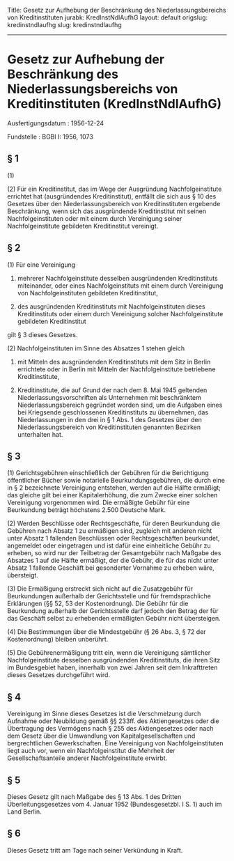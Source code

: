 Title: Gesetz zur Aufhebung der Beschränkung des Niederlassungsbereichs von Kreditinstituten
jurabk: KredInstNdlAufhG
layout: default
origslug: kredinstndlaufhg
slug: kredinstndlaufhg

---

# Gesetz zur Aufhebung der Beschränkung des Niederlassungsbereichs von Kreditinstituten (KredInstNdlAufhG)

Ausfertigungsdatum
:   1956-12-24

Fundstelle
:   BGBl I: 1956, 1073



## § 1

(1)

(2) Für ein Kreditinstitut, das im Wege der Ausgründung
Nachfolgeinstitute errichtet hat (ausgründendes Kreditinstitut),
entfällt die sich aus § 10 des Gesetzes über den Niederlassungsbereich
von Kreditinstituten ergebende Beschränkung, wenn sich das
ausgründende Kreditinstitut mit seinen Nachfolgeinstituten oder mit
einem durch Vereinigung seiner Nachfolgeinstitute gebildeten
Kreditinstitut vereinigt.


## § 2

(1) Für eine Vereinigung

1.  mehrerer Nachfolgeinstitute desselben ausgründenden Kreditinstituts
    miteinander, oder eines Nachfolgeinstituts mit einem durch Vereinigung
    von Nachfolgeinstituten gebildeten Kreditinstitut,


2.  des ausgründenden Kreditinstituts mit Nachfolgeinstituten dieses
    Kreditinstituts oder einem durch Vereinigung solcher
    Nachfolgeinstitute gebildeten Kreditinstitut



gilt § 3 dieses Gesetzes.

(2) Nachfolgeinstituten im Sinne des Absatzes 1 stehen gleich

1.  mit Mitteln des ausgründenden Kreditinstituts mit dem Sitz in Berlin
    errichtete oder in Berlin mit Mitteln der Nachfolgeinstitute
    betriebene Kreditinstitute,


2.  Kreditinstitute, die auf Grund der nach dem 8. Mai 1945 geltenden
    Niederlassungsvorschriften als Unternehmen mit beschränktem
    Niederlassungsbereich gegründet worden sind, um die Aufgaben eines bei
    Kriegsende geschlossenen Kreditinstituts zu übernehmen, das
    Niederlassungen in den drei in § 1 Abs. 1 des Gesetzes über den
    Niederlassungsbereich von Kreditinstituten genannten Bezirken
    unterhalten hat.





## § 3

(1) Gerichtsgebühren einschließlich der Gebühren für die Berichtigung
öffentlicher Bücher sowie notarielle Beurkundungsgebühren, die durch
eine in § 2 bezeichnete Vereinigung entstehen, werden auf die Hälfte
ermäßigt; das gleiche gilt bei einer Kapitalerhöhung, die zum Zwecke
einer solchen Vereinigung vorgenommen wird. Die ermäßigte Gebühr für
eine Beurkundung beträgt höchstens 2.500 Deutsche Mark.

(2) Werden Beschlüsse oder Rechtsgeschäfte, für deren Beurkundung die
Gebühren nach Absatz 1 zu ermäßigen sind, zugleich mit anderen nicht
unter Absatz 1 fallenden Beschlüssen oder Rechtsgeschäften beurkundet,
angemeldet oder eingetragen und ist dafür eine einheitliche Gebühr zu
erheben, so wird nur der Teilbetrag der Gesamtgebühr nach Maßgabe des
Absatzes 1 auf die Hälfte ermäßigt, der die Gebühr, die für das nicht
unter Absatz 1 fallende Geschäft bei gesonderter Vornahme zu erheben
wäre, übersteigt.

(3) Die Ermäßigung erstreckt sich nicht auf die Zusatzgebühr für
Beurkundungen außerhalb der Gerichtsstelle und für fremdsprachliche
Erklärungen
(§§ 52, 53 der Kostenordnung).              Die Gebühr für die
Beurkundung außerhalb der Gerichtsstelle darf jedoch den Betrag der
für das Geschäft selbst zu erhebenden ermäßigten Gebühr nicht
übersteigen.

(4) Die Bestimmungen über die Mindestgebühr
(§ 26 Abs. 3, § 72 der Kostenordnung)              bleiben unberührt.

(5) Die Gebührenermäßigung tritt ein, wenn die Vereinigung sämtlicher
Nachfolgeinstitute desselben ausgründenden Kreditinstituts, die ihren
Sitz im Bundesgebiet haben, innerhalb von zwei Jahren seit dem
Inkrafttreten dieses Gesetzes durchgeführt wird.


## § 4

Vereinigung im Sinne dieses Gesetzes ist die Verschmelzung durch
Aufnahme oder Neubildung gemäß
§§ 233ff.              des Aktiengesetzes oder die Übertragung des
Vermögens nach
§ 255              des Aktiengesetzes oder nach dem Gesetz über die
Umwandlung von Kapitalgesellschaften und bergrechtlichen
Gewerkschaften. Eine Vereinigung von Nachfolgeinstituten liegt auch
vor, wenn ein Nachfolgeinstitut die Mehrheit der Gesellschaftsanteile
anderer Nachfolgeinstitute erwirbt.


## § 5

Dieses Gesetz gilt nach Maßgabe des § 13 Abs. 1 des Dritten
Überleitungsgesetzes vom 4. Januar 1952 (Bundesgesetzbl. I S. 1) auch
im Land Berlin.


## § 6

Dieses Gesetz tritt am Tage nach seiner Verkündung in Kraft.

